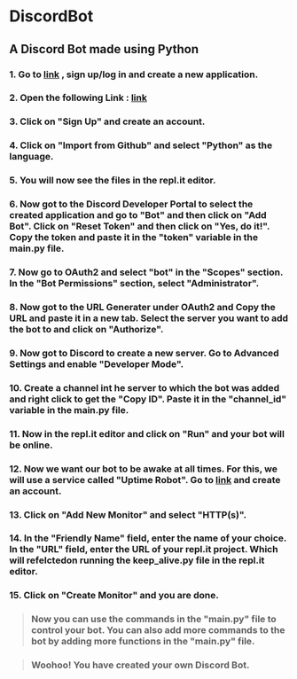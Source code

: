 # DiscordBot

## A Discord Bot made using Python

### 1. Go to [link](https://discord.com/developers/docs/intro) , sign up/log in and create a new application.

### 2. Open the following Link : [link](https://replit.com/) 

### 3. Click on "Sign Up" and create an account.

### 4. Click on "Import from Github" and select "Python" as the language.

### 5. You will now see the files in the repl.it editor.

### 6. Now got to the  Discord Developer Portal to select the created application and go to "Bot" and then click on "Add Bot". Click on "Reset Token" and then click on "Yes, do it!". Copy the token and paste it in the "token" variable in the main.py file.

### 7. Now go to OAuth2 and select "bot" in the "Scopes" section. In the "Bot Permissions" section, select "Administrator".

### 8. Now got to the URL Generater under OAuth2 and Copy the URL and paste it in a new tab. Select the server you want to add the bot to and click on "Authorize".

### 9. Now got to Discord to create a new server. Go to Advanced Settings and enable "Developer Mode".

### 10. Create a channel int he server to which the bot was added and right click to get the "Copy ID". Paste it in the "channel_id" variable in the main.py file.

### 11. Now in the repl.it editor and click on "Run" and your bot will be online.

### 12. Now we want our bot to be awake at all times. For this, we will use a service called "Uptime Robot". Go to [link](https://uptimerobot.com/) and create an account.

### 13. Click on "Add New Monitor" and select "HTTP(s)".

### 14. In the "Friendly Name" field, enter the name of your choice. In the "URL" field, enter the URL of your repl.it project. Which will refelctedon running the keep_alive.py file in the repl.it editor.

### 15. Click on "Create Monitor" and you are done.


> ###  Now you can use the commands in the "main.py" file to control your bot. You can also add more commands to the bot by adding more functions in the "main.py" file.

> ### Woohoo! You have created your own Discord Bot.


